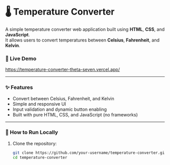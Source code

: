 # 🌡️ Temperature Converter

A simple temperature converter web application built using **HTML**, **CSS**, and **JavaScript**.  
It allows users to convert temperatures between **Celsius**, **Fahrenheit**, and **Kelvin**.

### 🔗 Live Demo

https://temperature-converter-theta-seven.vercel.app/

---

### ✨ Features

- Convert between Celsius, Fahrenheit, and Kelvin
- Simple and responsive UI
- Input validation and dynamic button enabling
- Built with pure HTML, CSS, and JavaScript (no frameworks)

---

### 🚀 How to Run Locally

1. Clone the repository:
   ```bash
   git clone https://github.com/your-username/temperature-converter.git
   cd temperature-converter
